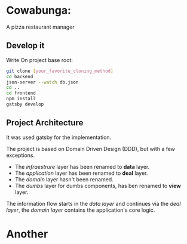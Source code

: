 # Cowabunga:

A pizza restaurant manager

## Develop it

Write On project base root:

```bash
git clone [your_favorite_cloning_method]
cd backend
json-server --watch db.json
cd ..
cd frontend
npm install
gatsby develop
```

## Project Architecture

It was used gatsby for the implementation.

The project is based on Domain Driven Design (DDD), but with a few exceptions.

- The _infraestrure_ layer has been renamed to **data** layer.
- The _application_ layer has been renamed to **deal** layer.
- The _domain_ layer hasn't been renamed.
- The _dumbs_ layer for dumbs components, has ben renamed to **view** layer.

The information flow starts in the _data layer_ and continues via the _deal layer_, the _domain layer_ contains the application's core logic.

# Another
